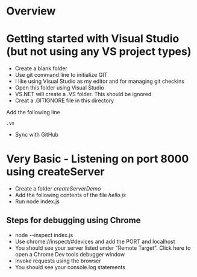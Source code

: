 
# Overview

# Getting started with Visual Studio (but not using any VS project types)
- Create a blank folder
- Use git command line to initialize GIT
- I like using Visual Studio as my editor and for managing git checkins
- Open this folder using Visual Studio
- VS.NET will create a .VS folder. This should  be ignored
- Creat a .GITIGNORE file in this directory

Add the following line
```
.vs
```

- Sync with GitHub


# Very Basic - Listening on port 8000 using createServer
- Create a folder *createServerDemo*
- Add the following contents of the file *hello.js*
- Run node index.js

## Steps for debugging using Chrome
- node --inspect index.js
- Use chrome://inspect/#devices and add the PORT and localhost
- You should see your server listed under "Remote Target". Click here to open a Chrome Dev tools debugger window
- Invoke requests using the browser
- You should see your console.log statements




